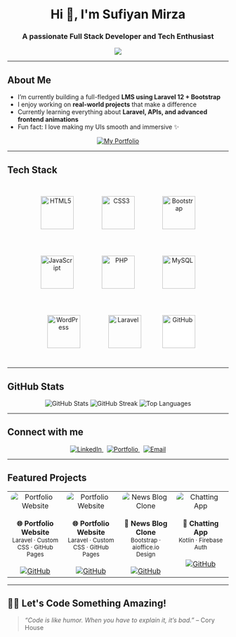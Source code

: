<h1 align="center">Hi 👋, I'm Sufiyan Mirza</h1>
<h3 align="center">A passionate Full Stack Developer and Tech Enthusiast</h3>

<p align="center">
  <img src="https://readme-typing-svg.demolab.com/?lines=Full+Stack+Web+Developer;Laravel+Lover;Creative+UI%2FUX+Designer;Open+Source+Contributor;Pixel+Perfect+Design+Enthusiast;Crafting+Clean+Code+With+Style;Building+Web+Magic+Everyday;Always+Learning+Something+New&font=Fira%20Code&center=true&width=500&height=50&color=0BFFDA&vCenter=true&pause=1000" />
</p>


---

## About Me

-  I’m currently building a full-fledged **LMS using Laravel 12 + Bootstrap**
-  I enjoy working on **real-world projects** that make a difference
-  Currently learning everything about **Laravel, APIs, and advanced frontend animations**
-  Fun fact: I love making my UIs smooth and immersive ✨

<p align="center">
  <a href="https://sufi-7571.github.io/MY-Portfolio/" target="_blank">
    <img src="https://img.shields.io/badge/My%20Portfolio-%23121011?style=for-the-badge&logo=github&logoColor=white" alt="My Portfolio" />
  </a>
</p>

---

## Tech Stack

<p align="center">
  <img src="https://cdn.jsdelivr.net/gh/devicons/devicon/icons/html5/html5-original.svg" height="75" alt="HTML5" style="margin: 30px;" />
  <img src="https://cdn.jsdelivr.net/gh/devicons/devicon/icons/css3/css3-original.svg" height="75" alt="CSS3" style="margin: 30px;" />
  <img src="https://cdn.jsdelivr.net/gh/devicons/devicon/icons/bootstrap/bootstrap-original.svg" height="75" alt="Bootstrap" style="margin: 30px;" />
  <img src="https://cdn.jsdelivr.net/gh/devicons/devicon/icons/javascript/javascript-original.svg" height="75" alt="JavaScript" style="margin: 30px;" />
  <img src="https://cdn.jsdelivr.net/gh/devicons/devicon/icons/php/php-original.svg" height="75" alt="PHP" style="margin: 30px;" />
  <img src="https://cdn.jsdelivr.net/gh/devicons/devicon/icons/mysql/mysql-original.svg" height="75" alt="MySQL" style="margin: 30px;" />
  <img src="https://cdn.jsdelivr.net/gh/devicons/devicon/icons/wordpress/wordpress-plain.svg" height="75" alt="WordPress" style="margin: 30px;" />
  <img src="https://cdn.jsdelivr.net/gh/devicons/devicon/icons/laravel/laravel-original.svg" height="75" alt="Laravel" style="margin: 30px;" />
  <img src="https://cdn.jsdelivr.net/gh/devicons/devicon/icons/github/github-original.svg" height="75" alt="GitHub" style="background-color: white; border-radius: 5px; padding: 5px; margin: 10px;" />
</p>

---



## GitHub Stats

<p align="center">
  <img src="https://github-readme-stats.vercel.app/api?username=sufiyanmirza&show_icons=true&theme=radical" alt="GitHub Stats" />
  <img src="https://github-readme-streak-stats.herokuapp.com/?user=sufiyanmirza&theme=radical" alt="GitHub Streak" />
  <img src="https://github-readme-stats.vercel.app/api/top-langs/?username=sufiyanmirza&layout=compact&theme=radical" alt="Top Languages" />
</p>

---
## Connect with me

<p align="center">
  <a href="https://www.linkedin.com/in/sufiyan-mirza-0b83a1358/" target="_blank" rel="noopener">
    <img src="https://img.shields.io/badge/LinkedIn-%230077B5?style=for-the-badge&logo=linkedin&logoColor=white" alt="LinkedIn" />
  </a>
  &nbsp;
  <a href="https://sufi-7571.github.io/MY-Portfolio/" target="_blank" rel="noopener">
    <img src="https://img.shields.io/badge/Portfolio-%2312100E?style=for-the-badge&logo=firefox&logoColor=white" alt="Portfolio" />
  </a>
  &nbsp;
  <a href="mailto:sufiworkswith@gmail.com" target="_blank" rel="noopener">
    <img src="https://img.shields.io/badge/Email-D14836?style=for-the-badge&logo=gmail&logoColor=white" alt="Email" />
  </a>
</p>

---


## Featured Projects

<table>
  <tr>
    <td width="300" align="center" valign="top">
      <img src="https://via.placeholder.com/300x180.png?text=Portfolio" alt="Portfolio Website" style="border-radius:12px;"><br><br>
      <b>🌐 Portfolio Website</b><br>
      <sub>Laravel · Custom CSS · GitHub Pages</sub><br><br>
      <a href="https://github.com/sufiyanmirza/portfolio" target="_blank">
        <img src="https://img.shields.io/badge/View%20on%20GitHub-000?style=for-the-badge&logo=github&logoColor=white" alt="GitHub" />
      </a>
    </td>
    <td width="300" align="center" valign="top">
      <img src="https://via.placeholder.com/300x180.png?text=Portfolio" alt="Portfolio Website" style="border-radius:12px;"><br><br>
      <b>🌐 Portfolio Website</b><br>
      <sub>Laravel · Custom CSS · GitHub Pages</sub><br><br>
      <a href="https://github.com/sufiyanmirza/portfolio" target="_blank">
        <img src="https://img.shields.io/badge/View%20on%20GitHub-000?style=for-the-badge&logo=github&logoColor=white" alt="GitHub" />
      </a>
    </td>

  <td width="300" align="center" valign="top">
      <img src="https://via.placeholder.com/300x180.png?text=Blog+Clone" alt="News Blog Clone" style="border-radius:12px;"><br><br>
      <b>📰 News Blog Clone</b><br>
      <sub>Bootstrap · aioffice.io Design</sub><br><br>
      <a href="https://github.com/sufiyanmirza/news-blog-clone" target="_blank">
        <img src="https://img.shields.io/badge/View%20on%20GitHub-000?style=for-the-badge&logo=github&logoColor=white" alt="GitHub" />
      </a>
    </td>

  <td width="300" align="center" valign="top">
      <img src="https://via.placeholder.com/300x180.png?text=Chat+App" alt="Chatting App" style="border-radius:12px;"><br><br>
      <b>💬 Chatting App</b><br>
      <sub>Kotlin · Firebase Auth</sub><br><br>
      <a href="https://github.com/sufiyanmirza/kotlin-chat-app" target="_blank">
        <img src="https://img.shields.io/badge/View%20on%20GitHub-000?style=for-the-badge&logo=github&logoColor=white" alt="GitHub" />
      </a>
    </td>
  </tr>
</table>



---

## 🧑‍💻 Let's Code Something Amazing!

> *“Code is like humor. When you have to explain it, it’s bad.”* – Cory House

